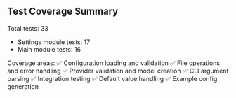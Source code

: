 ## Test Coverage Summary

Total tests: 33
- Settings module tests: 17
- Main module tests: 16

Coverage areas:
✅ Configuration loading and validation
✅ File operations and error handling
✅ Provider validation and model creation
✅ CLI argument parsing
✅ Integration testing
✅ Default value handling
✅ Example config generation
